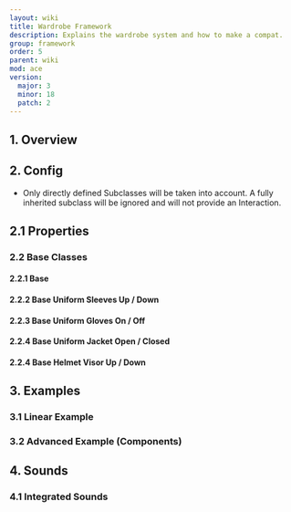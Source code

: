 ```yaml
---
layout: wiki
title: Wardrobe Framework
description: Explains the wardrobe system and how to make a compat.
group: framework
order: 5
parent: wiki
mod: ace
version:
  major: 3
  minor: 18
  patch: 2
---
```



## 1. Overview

## 2. Config

- Only directly defined Subclasses will be taken into account. A fully inherited subclass will be ignored and will not provide an Interaction.

## 2.1 Properties

### 2.2 Base Classes

#### 2.2.1 Base

#### 2.2.2 Base Uniform Sleeves Up / Down

#### 2.2.3 Base Uniform Gloves On / Off

#### 2.2.4 Base Uniform Jacket Open / Closed

#### 2.2.4 Base Helmet Visor Up / Down


## 3. Examples

### 3.1 Linear Example

### 3.2 Advanced Example (Components)


## 4. Sounds



### 4.1 Integrated Sounds







<!--- WIP - Formatting Examples below ~~~


### 1.1 Adding a tag

```cpp
class ACE_Tags {
    class yourTagClass {
        displayName = "My Tag";  // Name of your tag being displayed in the interaction menu
        requiredItem = "ACE_SpraypaintBlack";  // Required item to have in the inventory to be able to spray your tag (eg. `"ACE_SpraypaintBlack"`, `"ACE_SpraypaintRed"`, `"ACE_SpraypaintGreen"`, `"ACE_SpraypaintBlue"` or any custom item from `CfgWeapons`)
        textures[] = {"path\to\texture1.paa", "path\to\texture2.paa"};  // List of texture variations (one is randomly selected when tagging)
        materials[] = {"path\to\material.rvmat"}; // Optional: List of material variations (one is randomly selected). Keep empty if you don't need a custom material.
        icon = "path\to\icon.paa";  // Icon being displayed in the interaction menu
        tagModel = "UserTexture1m_F"; // Optional: The 3D Model that will be spawned with the texture on it, can either be CfgVehicles classname or P3D file path.
    };
};
```


## 2. Scripting

### 2.1 Adding a tag

`ace_tagging_fnc_addCustomTag`

|    | Arguments | Type | Optional (default value) |
| ---| --------- | ---- | ------------------------ |
| 0  | Unique Identifier | String | Required |
| 1  | Display Name | String | Required |
| 2  | Required Item | String | Required |
| 3  | Textures | Array | Required |
| 4  | Icon | String | Optional (default: `""` - Default white point) |
| 5  | Material Paths | Array | Optional (default: `[]` - No custom material) |
| 6  | Tag Model | String | Optional (default: `"UserTexture1m_F"` - 1x1m texture surface) |
| **R** | Successfully Added Tag | Boolean | Return value |

#### 2.1.1 Example

`["ace_victoryRed", "Victory Red", "ACE_SpraypaintRed", ["tagTexture1.paa", "tagTexture2.paa"], "icon.paa"] call ace_tagging_fnc_addCustomTag;`

|    | Arguments | Explanation |
| ---| --------- | ----------- |
| 0  | `"ace_victoryRed"` | Unique identifier (similar to class name) |
| 1  | `"Victory Red"` | Name of your tag being displayed in the interaction menu |
| 2  | `"ACE_SpraypaintRed"` | Required item to have in the inventory to be able to spray your tag |
| 3  | `["tagTexture1.paa", "tagTexture2.paa"]` | List of texture variants (one is randomly selected when tagging) |
| 4  | `"icon.paa"` | Icon being displayed in the interaction menu |


### 2.2 Tags in description.ext

Tags can also be configured in `description.ext` like shown above.
File Paths will be relative to your mission, if you want to define Tags inside `description.ext` but use Addon paths for `Texture`/`Material`/`TagModel` you need to prefix the path with `@`.

This is how above config would look when using Addon paths from description.ext:

```cpp
class ACE_Tags {
    class yourTagClass {
        displayName = "My Tag";  // Name of your tag being displayed in the interaction menu
        requiredItem = "ACE_SpraypaintBlack";  // Required item to have in the inventory to be able to spray your tag (eg. `"ACE_SpraypaintBlack"`, `"ACE_SpraypaintRed"`, `"ACE_SpraypaintGreen"`, `"ACE_SpraypaintBlue"` or any custom item from `CfgWeapons`)
        textures[] = {"@path\to\texture1.paa", "@path\to\texture2.paa"};  // List of texture variations (one is randomly selected when tagging)
        materials[] = {"@path\to\material.rvmat"}; // Optional: List of material variations (one is randomly selected). Keep empty if you don't need a custom material.
        icon = "@path\to\icon.paa";  // Icon being displayed in the interaction menu
        tagModel = "UserTexture1m_F"; // Optional: The 3D Model that will be spawned with the texture on it, can either be CfgVehicles classname or P3D file path.
    };
};
```









<div class="panel callout">
    <h5>Note:</h5>
    <p>This is just a guide to add tags using the framework. This is not a guide to make your own spray objects.</p>
</div>

--!>